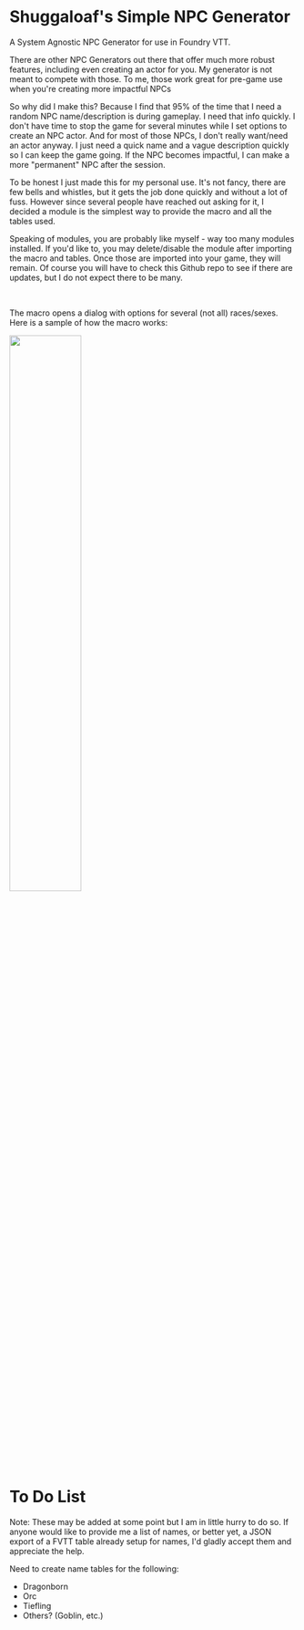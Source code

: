 # Shuggaloaf's Simple NPC Generator

A System Agnostic NPC Generator for use in Foundry VTT.

There are other NPC Generators out there that offer much more robust features, including even creating an actor for you. My generator is not meant to compete with those. To me, those work great for pre-game use when you're creating more impactful NPCs

So why did I make this? Because I find that 95% of the time that I need a random NPC name/description is during gameplay. I need that info quickly. I don't have time to stop the game for several minutes while I set  options to create an NPC actor. And for most of those NPCs, I don't really want/need an actor anyway. I just need a quick name and a vague description quickly so I can keep the game going. If the NPC becomes impactful, I can make a more "permanent" NPC after the session.

To be honest I just made this for my personal use. It's not fancy, there are few bells and whistles, but it gets the job done quickly and without a lot of fuss. However since several people have reached out asking for it, I decided a module is the simplest way to provide the macro and all the tables used. 

Speaking of modules, you are probably like myself - way too many modules installed. If you'd like to, you may delete/disable the module after importing the macro and tables. Once those are imported into your game, they will remain. Of course you will have to check this Github repo to see if there are updates, but I do not expect there to be many. 

&nbsp;

The macro opens a dialog with options for several (not all) races/sexes. Here is a sample of how the macro works:

<img src="https://raw.githubusercontent.com/Shuggaloaf/Simple_NPC_Generator/main/media/Capture-04.gif" width="50%"/>

&nbsp;

# To Do List
Note: These may be added at some point but I am in little hurry to do so. If anyone would like to provide me a list of names, or better yet, a JSON export of a FVTT table already setup for names, I'd gladly accept them and appreciate the help.

Need to create name tables for the following:
- Dragonborn
- Orc
- Tiefling
- Others? (Goblin, etc.)
